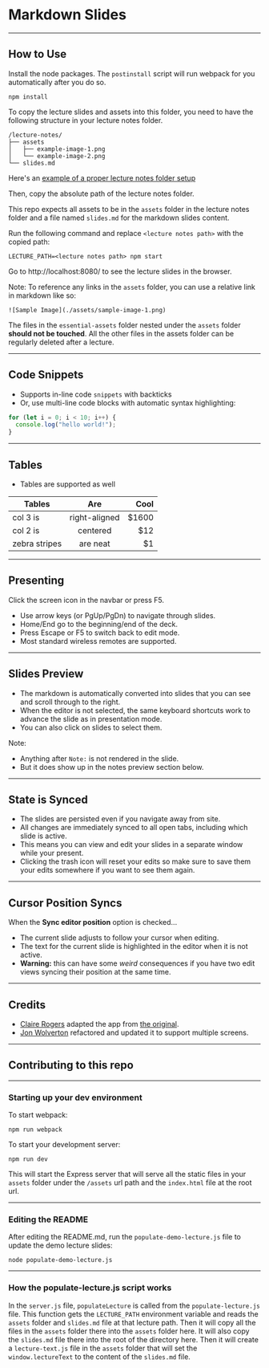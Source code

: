 # Markdown Slides

---

## How to Use

Install the node packages. The `postinstall` script will run webpack for you
automatically after you do so.

```
npm install
```

To copy the lecture slides and assets into this folder, you need to have the
following structure in your lecture notes folder.

```
/lecture-notes/
├── assets
│   ├── example-image-1.png
│   └── example-image-2.png
└── slides.md
```

Here's an [example of a proper lecture notes folder setup](https://github.com/appacademy/SWE-Online-Instruction-Guide/blob/master/modules/module-1/week-03/vscode-debugger-walkthrough-lecture)

Then, copy the absolute path of the lecture notes folder.

This repo expects all assets to be in the `assets` folder in the lecture notes
folder and a file named `slides.md` for the markdown slides content.

Run the following command and replace `<lecture notes path>` with the copied
path:

```
LECTURE_PATH=<lecture notes path> npm start
```

Go to http://localhost:8080/ to see the lecture slides in the browser.

Note: To reference any links in the `assets` folder, you can use a relative
link in markdown like so: 

```
![Sample Image](./assets/sample-image-1.png)
```

The files in the `essential-assets` folder nested under the `assets` folder
**should not be touched**. All the other files in the assets folder can be
regularly deleted after a lecture.

---

## Code Snippets

- Supports in-line code `snippets` with backticks
- Or, use multi-line code blocks with automatic syntax highlighting:

```js
for (let i = 0; i < 10; i++) {
  console.log("hello world!");
}
```

---

## Tables

- Tables are supported as well

| Tables        |      Are      |   Cool |
| ------------- | :-----------: | -----: |
| col 3 is      | right-aligned | \$1600 |
| col 2 is      |   centered    |   \$12 |
| zebra stripes |   are neat    |    \$1 |

---

## Presenting

Click the screen icon in the navbar or press F5.

- Use arrow keys (or PgUp/PgDn) to navigate through slides.
- Home/End go to the beginning/end of the deck.
- Press Escape or F5 to switch back to edit mode.
- Most standard wireless remotes are supported.

---

## Slides Preview

- The markdown is automatically converted into slides that you can see and scroll through to the right.
- When the editor is not selected, the same keyboard shortcuts work to advance the slide as in presentation mode.
- You can also click on slides to select them.

Note:

- Anything after `Note:` is not rendered in the slide.
- But it does show up in the notes preview section below.

---

## State is Synced

* The slides are persisted even if you navigate away from site.
* All changes are immediately synced to all open tabs, including which slide is active.
* This means you can view and edit your slides in a separate window while your present.
* Clicking the trash icon will reset your edits so make sure to save them
  your edits somewhere if you want to see them again.

---

## Cursor Position Syncs

When the **Sync editor position** option is checked...

- The current slide adjusts to follow your cursor when editing.
- The text for the current slide is highlighted in the editor when it is not active.
- **Warning:** this can have some _weird_ consequences if you have two edit views syncing their position at the same time.

---

## Credits

* [Claire Rogers](https://github.com/clairekrogers) adapted the app from [the original](https://github.com/jacksingleton/hacker-slides).
* [Jon Wolverton](https://github.com/clairekrogers) refactored and updated it to support multiple screens.

---

## Contributing to this repo

---

### Starting up your dev environment

To start webpack:

```
npm run webpack
```

To start your development server:

```
npm run dev
```

This will start the Express server that will serve all the static files in your
`assets` folder under the `/assets` url path and the `index.html` file at the
root url.

---

### Editing the README

After editing the README.md, run the `populate-demo-lecture.js` file to update
the demo lecture slides:

```
node populate-demo-lecture.js
```

---

### How the populate-lecture.js script works

In the `server.js` file, `populateLecture` is called from the
`populate-lecture.js` file. This function gets the `LECTURE_PATH` environment
variable and reads the `assets` folder and `slides.md` file at that lecture
path. Then it will copy all the files in the `assets` folder there into the
`assets` folder here. It will also copy the `slides.md` file there into the
root of the directory here. Then it will create a `lecture-text.js` file in the
`assets` folder that will set the `window.lectureText` to the content of the
`slides.md` file.
